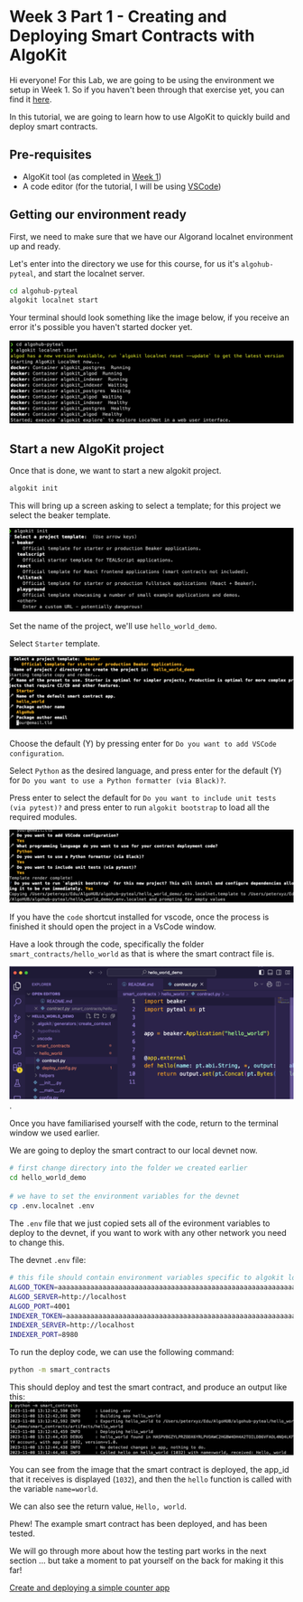 # Week 3 Part 1 - Creating and Deploying Smart Contracts with AlgoKit

Hi everyone! For this Lab, we are going to be using the environment we setup in Week 1. So if you haven't been through that exercise yet, you can find it [here](../../Week1/README.md).

In this tutorial, we are going to learn how to use AlgoKit to quickly build and deploy smart contracts.

## Pre-requisites

- AlgoKit tool (as completed in [Week 1](../../Week1/README.md))
- A code editor (for the tutorial, I will be using [VSCode](https://code.visualstudio.com/))

## Getting our environment ready
First, we need to make sure that we have our Algorand localnet environment up and ready. 

Let's enter into the directory we use for this course, for us it's `algohub-pyteal`, and start the localnet server.

```bash
cd algohub-pyteal
algokit localnet start
```
Your terminal should look something like the image below, if you receive an error it's possible you haven't started docker yet.

![the docker commands showing what to expect when your localnet boots](./localnet-start.png)

## Start a new AlgoKit project

Once that is done, we want to start a new algokit project. 

```bash
algokit init
```
This will bring up a screen asking to select a template; for this project we select the beaker template.

![the project template options available with beaker template selected](./beaker-template.png)

Set the name of the project, we'll use `hello_world_demo`.

Select `Starter` template.

![selected setup options shown in image](./setup-options.png)

Choose the default (Y) by pressing enter for `Do you want to add VSCode configuration`.

Select `Python` as the desired language, and press enter for the default (Y) for `Do you want to use a Python formatter (via Black)?`.

Press enter to select the default for `Do you want to include unit tests (via pytest)?` and press enter to run `algokit bootstrap` to load all the required modules.

![screenshot showing the rest of the option selections](./options-pt2.png)

If you have the `code` shortcut installed for vscode, once the process is finished it should open the project in a VsCode window.

Have a look through the code, specifically the folder `smart_contracts/hello_world` as that is where the smart contract file is.

![image of VSCode showing access to the contract.py file referenced](./vscode-ex.png).

Once you have familiarised yourself with the code, return to the terminal window we used earlier.

We are going to deploy the smart contract to our local devnet now.

```bash
# first change directory into the folder we created earlier
cd hello_world_demo

# we have to set the environment variables for the devnet
cp .env.localnet .env
```

The `.env` file that we just copied sets all of the evironment variables to deploy to the devnet, if you want to work with any other network you need to change this.

The devnet `.env` file:
```bash
# this file should contain environment variables specific to algokit localnet
ALGOD_TOKEN=aaaaaaaaaaaaaaaaaaaaaaaaaaaaaaaaaaaaaaaaaaaaaaaaaaaaaaaaaaaaaaaa
ALGOD_SERVER=http://localhost
ALGOD_PORT=4001
INDEXER_TOKEN=aaaaaaaaaaaaaaaaaaaaaaaaaaaaaaaaaaaaaaaaaaaaaaaaaaaaaaaaaaaaaaaa
INDEXER_SERVER=http://localhost
INDEXER_PORT=8980
```

To run the deploy code, we can use the following command:
```bash
python -m smart_contracts
```
This should deploy and test the smart contract, and produce an output like this:
![image showing the expected output from the smart contract deployment and execution](./hello-ex.png)

You can see from the image that the smart contract is deployed, the app_id that it receives is displayed (`1032`), and then the `hello` function is called with the variable `name=world`.

We can also see the return value, `Hello, world`.

Phew! The example smart contract has been deployed, and has been tested.

We will go through more about how the testing part works in the next section ... but take a moment to pat yourself on the back for making it this far!

[Create and deploying a simple counter app](./deploy_counter.md)